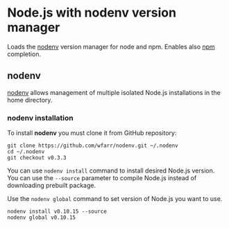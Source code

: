 Node.js with nodenv version manager
=======

Loads the [nodenv][1] version manager for node and npm.
Enables also [npm][3] completion.

nodenv
---

[nodenv][1] allows management of multiple isolated Node.js installations in the home directory.

### nodenv installation

To install **nodenv** you must clone it from GitHub repository:

```
git clone https://github.com/wfarr/nodenv.git ~/.nodenv
cd ~/.nodenv
git checkout v0.3.3
```

You can use `nodenv install` command to install desired Node.js version. You can use the `--source` parameter to compile Node.js instead of downloading prebuilt package.

Use the `nodenv global` command to set version of Node.js you want to use.

```
nodenv install v0.10.15 --source
nodenv global v0.10.15
```


[1]: https://github.com/wfarr/nodenv
[2]: http://nodejs.org
[3]: http://npmjs.org

